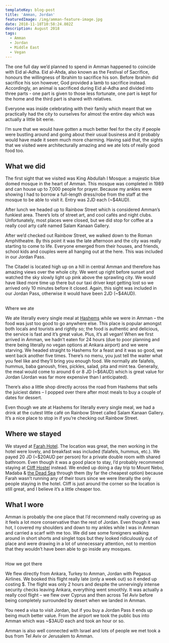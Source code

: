 ```yaml
---
templateKey: blog-post
title: 'Amman, Jordan'
featuredImage: /img/amman-feature-image.jpg
date: 2018-11-18T10:58:24.802Z
description: August 2018
tags:
  - Amman
  - Jordan
  - Middle East
  - Vegan
---
```

The one full day we’d planned to spend in Amman happened to coincide with Eid al-Adha. Eid al-Ahda, also known as the Festival of Sacrifice, honours the willingness of Ibrahim to sacrifice his son. Before Ibrahim did sacrifice his son however, God provided a lamb to sacrifice instead. Accordingly, an animal is sacrificed during Eid al-Adha and divided into three parts - one part is given to those less fortunate, one part is kept for the home and the third part is shared with relatives.

Everyone was inside celebrating with their family which meant that we practically had the city to ourselves for almost the entire day which was actually a little bit eerie. 

I’m sure that we would have gotten a much better feel for the city if people were bustling around and going about their usual business and it probably would have made it seem much more charming. Having said that, the sights that we visited were architecturally amazing and we ate lots of really good food too.

## What we did

The first sight that we visited was King Abdullah I Mosque: a majestic blue domed mosque in the heart of Amman. This mosque was completed in 1989 and can house up to 7,000 people for prayer. Because my ankles were showing I had to borrow a full-length dress/robe from the staff at the mosque to be able to visit it. Entry was 2JD each (~$4AUD).

After lunch we headed up to Rainbow Street which is considered Amman’s funkiest area. There’s lots of street art, and cool cafés and night clubs. Unfortunately, most places were closed, but we did stop for coffee at a really cool arty café named Salam Kanaan Gallery. 

After we’d checked out Rainbow Street, we walked down to the Roman Amphitheatre. By this point it was the late afternoon and the city was really starting to come to life. Everyone emerged from their houses, and friends, school kids and couples were all hanging out at the here. This was included in our Jordan Pass.

The Citadel is located high up on a hill in central Amman and therefore has amazing views over the whole city. We went up right before sunset and watched the sky slowly light up pink above the sprawling city. We would have liked more time up there but our taxi driver kept getting lost so we arrived only 10 minutes before it closed. Again, this sight was included in our Jordan Pass, otherwise it would have been 2JD (~$4AUD). 

## Where we ate

We ate literally every single meal at [Hashems](https://www.facebook.com/Hashem.resturant/) while we were in Amman – the food was just too good to go anywhere else. This place is popular amongst both locals and tourists and rightly so; the food is authentic and delicious, the service is fast and it’s great value. Plus, it’s all vegan! When we first arrived in Amman, we hadn’t eaten for 24 hours (due to poor planning and there being literally no vegan options at Ankara airport) and we were starving. We headed straight to Hashems for a feast and it was so good, we went back another five times. There’s no menu, you just tell the waiter what you feel like and they’ll bring you enough food. We normally ate falafels, hummus, baba ganoush, fries, pickles, salad, pita and mint tea. Generally, the meal would come to around 6 or 8 JD (~$6AUD) which is great value for Jordan (Jordan was far more expensive than I anticipated). 

There’s also a little shop directly across the road from Hashems that sells the juiciest dates – I popped over there after most meals to buy a couple of dates for dessert. 

Even though we ate at Hashems for literally every single meal, we had a drink at the cutest little café on Rainbow Street called Salam Kanaan Gallery. It’s a nice place to stop in if you’re checking out Rainbow Street.

## Where we stayed

We stayed at [Farah Hotel](http://reservation.bookhostels.com/farahhotel.com.jo/property/8764/?dateStart=2018-11-30&numNights=1&numGuests=2&bookassist=&currency=AUD). The location was great, the men working in the hotel were lovely, and breakfast was included (falafels, hummus, etc.). We payed 20 JD (~$20AUD per person) for a private double room with shared bathroom. Even though it was a good place to stay, I’d probably recommend staying at [Cliff Hostel](https://www.booking.com/hotel/jo/cliff.en-gb.html?aid=1199802;label=gog235jc-hotel-en-jo-cliff-unspec-np-com-L%3Aen-O%3AosSx-B%3Achrome-N%3AXX-S%3Abo-U%3Asao-H%3As;sid=a3a8062454383b5c3c6d9609e89a432c;dest_id=-970362;dest_type=city;dist=0;hapos=1;hpos=1;room1=A%2CA;sb_price_type=total;srepoch=1517745766;srfid=98c108d95b36dec1100273670350987625bbf6dbX1;srpvid=c6af54b2692a0082;type=total;ucfs=1&#hotelTmpl) instead. We ended up doing a day trip to Mount Nebo, Madaba & [the Dead Sea](https://www.ninetyninedays.com.au/blog/the-dead-sea-a-photo-diary/) through them (by far the cheapest option) because Farah wasn’t running any of their tours since we were literally the only people staying in the hotel. Cliff is just around the corner so the location is still great, and I believe it’s a little cheaper too.

## What I wore

Amman is probably the one place that I’d recommend really covering up as it feels a lot more conservative than the rest of Jordan. Even though it was hot, I covered my shoulders and down to my ankles while I was in Amman and carried a scarf with me too. We did see some foreigners walking around in short shorts and singlet tops but they looked ridiculously out of place and were drawing in a lot of unnecessary attention, not to mention that they wouldn’t have been able to go inside any mosques.

## How we got there

We flew directly from Ankara, Turkey to Amman, Jordan with Pegasus Airlines. We booked this flight really late (only a week out) so it ended up costing $. The flight was only 2 hours and despite the unnervingly intense security checks leaving Ankara, everything went smoothly. It was actually a really cool flight – we flew over Cyprus and then across Tel Aviv before being completely surrounded by desert when we landed in Amman. 

You need a visa to visit Jordan, but if you buy a Jordan Pass it ends up being much better value. From the airport we took the public bus into Amman which was ~$3AUD each and took an hour or so.

Amman is also well connected with Israel and lots of people we met took a bus from Tel Aviv or Jerusalem to Amman.
